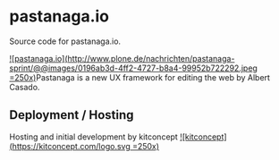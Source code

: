 # pastanaga.io

Source code for pastanaga.io.

[![pastanaga.io](http://www.plone.de/nachrichten/pastanaga-sprint/@@images/0196ab3d-4ff2-4727-b8a4-99952b722292.jpeg =250x)](https://pastanaga.io)Pastanaga is a new UX framework for editing the web by Albert Casado.

## Deployment / Hosting

Hosting and initial development by kitconcept
[![kitconcept](https://kitconcept.com/logo.svg =250x)](https://kitconcept.com)
